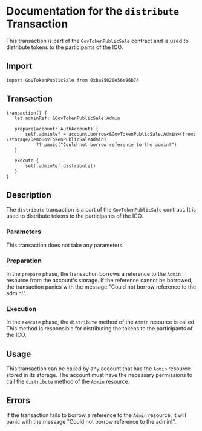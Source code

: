 # Documentation for the `distribute` Transaction

This transaction is part of the `GovTokenPublicSale` contract and is used to distribute tokens to the participants of the ICO.

## Import

```cadence
import GovTokenPublicSale from 0xba85020e56e96b74
```

## Transaction

```cadence
transaction() {
   let adminRef: &GovTokenPublicSale.Admin

   prepare(account: AuthAccount) {
       self.adminRef = account.borrow<&GovTokenPublicSale.Admin>(from: /storage/DemoGovTokenPublicSaleAdmin)
           ?? panic("Could not borrow reference to the admin!")
   }

   execute {
       self.adminRef.distribute()
   }
}
```

## Description

The `distribute` transaction is a part of the `GovTokenPublicSale` contract. It is used to distribute tokens to the participants of the ICO.

### Parameters

This transaction does not take any parameters.

### Preparation

In the `prepare` phase, the transaction borrows a reference to the `Admin` resource from the account's storage. If the reference cannot be borrowed, the transaction panics with the message "Could not borrow reference to the admin!".

### Execution

In the `execute` phase, the `distribute` method of the `Admin` resource is called. This method is responsible for distributing the tokens to the participants of the ICO.

## Usage

This transaction can be called by any account that has the `Admin` resource stored in its storage. The account must have the necessary permissions to call the `distribute` method of the `Admin` resource.

## Errors

If the transaction fails to borrow a reference to the `Admin` resource, it will panic with the message "Could not borrow reference to the admin!".
